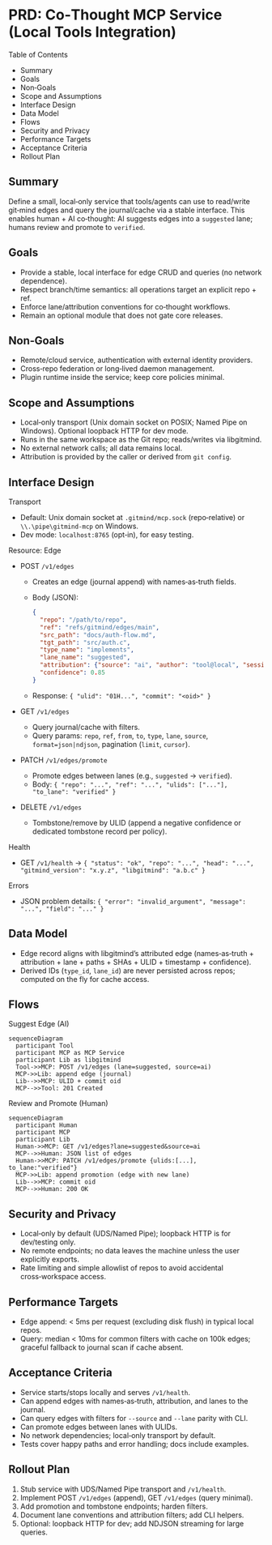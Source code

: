 # PRD: Co‑Thought MCP Service (Local Tools Integration)

Table of Contents

- Summary
- Goals
- Non‑Goals
- Scope and Assumptions
- Interface Design
- Data Model
- Flows
- Security and Privacy
- Performance Targets
- Acceptance Criteria
- Rollout Plan

## Summary

Define a small, local‑only service that tools/agents can use to read/write git‑mind edges and query the journal/cache via a stable interface. This enables human + AI co‑thought: AI suggests edges into a `suggested` lane; humans review and promote to `verified`.

## Goals

- Provide a stable, local interface for edge CRUD and queries (no network dependence).
- Respect branch/time semantics: all operations target an explicit repo + ref.
- Enforce lane/attribution conventions for co‑thought workflows.
- Remain an optional module that does not gate core releases.

## Non‑Goals

- Remote/cloud service, authentication with external identity providers.
- Cross‑repo federation or long‑lived daemon management.
- Plugin runtime inside the service; keep core policies minimal.

## Scope and Assumptions

- Local‑only transport (Unix domain socket on POSIX; Named Pipe on Windows). Optional loopback HTTP for dev mode.
- Runs in the same workspace as the Git repo; reads/writes via libgitmind.
- No external network calls; all data remains local.
- Attribution is provided by the caller or derived from `git config`.

## Interface Design

Transport

- Default: Unix domain socket at `.gitmind/mcp.sock` (repo‑relative) or `\\.\pipe\gitmind-mcp` on Windows.
- Dev mode: `localhost:8765` (opt‑in), for easy testing.

Resource: Edge

- POST `/v1/edges`
  - Creates an edge (journal append) with names‑as‑truth fields.
  - Body (JSON):

    ```json
    {
      "repo": "/path/to/repo",
      "ref": "refs/gitmind/edges/main",
      "src_path": "docs/auth-flow.md",
      "tgt_path": "src/auth.c",
      "type_name": "implements",
      "lane_name": "suggested",
      "attribution": {"source": "ai", "author": "tool@local", "session": "abc"},
      "confidence": 0.85
    }
    ```

  - Response: `{ "ulid": "01H...", "commit": "<oid>" }`

- GET `/v1/edges`
  - Query journal/cache with filters.
  - Query params: `repo`, `ref`, `from`, `to`, `type`, `lane`, `source`, `format=json|ndjson`, pagination (`limit`, `cursor`).

- PATCH `/v1/edges/promote`
  - Promote edges between lanes (e.g., `suggested` → `verified`).
  - Body: `{ "repo": "...", "ref": "...", "ulids": ["..."], "to_lane": "verified" }`

- DELETE `/v1/edges`
  - Tombstone/remove by ULID (append a negative confidence or dedicated tombstone record per policy).

Health

- GET `/v1/health` → `{ "status": "ok", "repo": "...", "head": "...", "gitmind_version": "x.y.z", "libgitmind": "a.b.c" }`

Errors

- JSON problem details: `{ "error": "invalid_argument", "message": "...", "field": "..." }`

## Data Model

- Edge record aligns with libgitmind’s attributed edge (names‑as‑truth + attribution + lane + paths + SHAs + ULID + timestamp + confidence).
- Derived IDs (`type_id`, `lane_id`) are never persisted across repos; computed on the fly for cache access.

## Flows

Suggest Edge (AI)

```mermaid
sequenceDiagram
  participant Tool
  participant MCP as MCP Service
  participant Lib as libgitmind
  Tool->>MCP: POST /v1/edges (lane=suggested, source=ai)
  MCP->>Lib: append edge (journal)
  Lib-->>MCP: ULID + commit oid
  MCP-->>Tool: 201 Created
```

Review and Promote (Human)

```mermaid
sequenceDiagram
  participant Human
  participant MCP
  participant Lib
  Human->>MCP: GET /v1/edges?lane=suggested&source=ai
  MCP-->>Human: JSON list of edges
  Human->>MCP: PATCH /v1/edges/promote {ulids:[...], to_lane:"verified"}
  MCP->>Lib: append promotion (edge with new lane)
  Lib-->>MCP: commit oid
  MCP-->>Human: 200 OK
```

## Security and Privacy

- Local‑only by default (UDS/Named Pipe); loopback HTTP is for dev/testing only.
- No remote endpoints; no data leaves the machine unless the user explicitly exports.
- Rate limiting and simple allowlist of repos to avoid accidental cross‑workspace access.

## Performance Targets

- Edge append: < 5ms per request (excluding disk flush) in typical local repos.
- Query: median < 10ms for common filters with cache on 100k edges; graceful fallback to journal scan if cache absent.

## Acceptance Criteria

- Service starts/stops locally and serves `/v1/health`.
- Can append edges with names‑as‑truth, attribution, and lanes to the journal.
- Can query edges with filters for `--source` and `--lane` parity with CLI.
- Can promote edges between lanes with ULIDs.
- No network dependencies; local‑only transport by default.
- Tests cover happy paths and error handling; docs include examples.

## Rollout Plan

1) Stub service with UDS/Named Pipe transport and `/v1/health`.
2) Implement POST `/v1/edges` (append), GET `/v1/edges` (query minimal).
3) Add promotion and tombstone endpoints; harden filters.
4) Document lane conventions and attribution filters; add CLI helpers.
5) Optional: loopback HTTP for dev; add NDJSON streaming for large queries.
